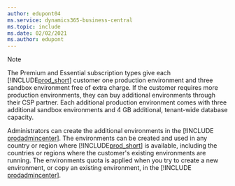 ```yaml
---
author: edupont04
ms.service: dynamics365-business-central
ms.topic: include
ms.date: 02/02/2021
ms.author: edupont
---
```

> [!NOTE]
> The Premium and Essential subscription types give each [!INCLUDE[prod_short](prod_short.md)] customer one production environment and three sandbox environment free of extra charge. If the customer requires more production environments, they can buy additional environments through their CSP partner. Each additional production environment comes with three additional sandbox environments and 4 GB additional, tenant-wide database capacity.

Administrators can create the additional environments in the [!INCLUDE [prodadmincenter](prodadmincenter.md)]. The environments can be created and used in any country or region where [!INCLUDE[prod_short](prod_short.md)] is available, including the countries or regions where the customer's existing environments are running. The environments quota is applied when you try to create a new environment, or copy an existing environment, in the [!INCLUDE [prodadmincenter](prodadmincenter.md)].  
